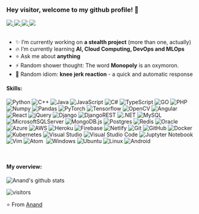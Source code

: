 ### Hey visitor, welcome to my github profile! 👋

<a href="https://www.linkedin.com/in/anandavigneshvs/">
 <img src="https://img.shields.io/badge/linkedin-%230077B5.svg?style=flat&logo=Linkedin&logoColor=white"/>
</a>
<a href="https://leetcode.com/GN-z11/">
 <img src="https://img.shields.io/badge/-LeetCode-FFA116?style=flat&logo=LeetCode&logoColor=white"/>
</a>
<a href="https://gnz11.medium.com/">
 <img src="https://img.shields.io/badge/Medium-%23000000.svg?style=flat&logo=Medium&logoColor=white"/>
</a>
<a href="https://www.youtube.com/watch?v=xvFZjo5PgG0">
 <img src="https://img.shields.io/badge/Reddit-FF4500?style=flat&logo=Reddit&logoColor=white"/>
</a>
<!-- </a>
<a href="https://medium.com">
  <img align="left" alt="" width="22px" src="https://cdn.jsdelivr.net/npm/simple-icons@v3/icons/medium.svg"/>
</a> -->

<div>
  
<br />
<p>

- ✨ I’m currently working on **a stealth project** (more than one, actually)
- 🔥 I’m currently learning **AI, Cloud Computing, DevOps and MLOps**
- ⭐ Ask me about **anything**
- ⚡ Random shower thought: The word **Monopoly** is an oxymoron.
- 🌟 Random idiom: **knee jerk reaction** - a quick and automatic response

</h4>
</div>

#### Skills:
![Python](https://img.shields.io/badge/-Python-05122A?style=flat&logo=python)&nbsp;![C++](https://img.shields.io/badge/-C++-05122A?style=flat&logo=C%2B%2B)&nbsp;![Java](https://img.shields.io/badge/-Java-05122A?style=flat&logo=Java&logoColor=FFA518)&nbsp;![JavaScript](https://img.shields.io/badge/-JavaScript-05122A?style=flat&logo=javascript)&nbsp;![C#](https://img.shields.io/badge/-C%23-05122A?style=flat&logo=csharp)&nbsp;![TypeScript](https://img.shields.io/badge/-TypeScript-05122A?style=flat&logo=typescript)&nbsp;![GO](https://img.shields.io/badge/-GO-05122A?style=flat&logo=go)&nbsp;![PHP](https://img.shields.io/badge/-PHP-05122A?style=flat&logo=php)&nbsp;![Numpy](https://img.shields.io/badge/-Numpy-05122A?style=flat&logo=numpy)&nbsp;![Pandas](https://img.shields.io/badge/-Pandas-05122A?style=flat&logo=pandas)&nbsp;![PyTorch](https://img.shields.io/badge/-PyTorch-05122A?style=flat&logo=pytorch)&nbsp;![Tensorflow](https://img.shields.io/badge/-Tensorflow-05122A?style=flat&logo=tensorflow)&nbsp;![OpenCV](https://img.shields.io/badge/-OpenCV-05122A?style=flat&logo=opencv)&nbsp;![Angular](https://img.shields.io/badge/-Angular-05122A?style=flat&logo=angular&logoColor=007ACC)&nbsp;![React](https://img.shields.io/badge/-React-05122A?style=flat&logo=react)&nbsp;![jQuery](https://img.shields.io/badge/-jQuery-05122A?style=flat&logo=jQuery)&nbsp;![Django](https://img.shields.io/badge/-Django-05122A?style=flat&logo=django)&nbsp;![DjangoREST](https://img.shields.io/badge/-DjangoREST-05122A?style=flat&logo=django&logoColor=red)&nbsp;![.NET](https://img.shields.io/badge/-.NET-05122A?style=flat&logo=.NET)&nbsp;![MySQL](https://img.shields.io/badge/-MySQL-05122A?style=flat&logo=mysql)&nbsp;![MicrosoftSQLServer](https://img.shields.io/badge/-Microsoft%20SQL%20Server-05122A?style=flat&logo=microsoft%20sql%20server)&nbsp;![MongoDB.js](https://img.shields.io/badge/-MongoDB-05122A?style=flat&logo=mongodb)&nbsp;![Postgres](https://img.shields.io/badge/-PostgreSQL-05122A?style=flat&logo=postgresql)&nbsp;![Redis](https://img.shields.io/badge/-Redis-05122A?style=flat&logo=redis)&nbsp;![Oracle](https://img.shields.io/badge/-Oracle-05122A?style=flat&logo=oracle)&nbsp;![Azure](https://img.shields.io/badge/-Azure-05122A?style=flat&logo=azure-devops)&nbsp;![AWS](https://img.shields.io/badge/-AWS-05122A?style=flat&logo=amazon-aws)&nbsp;![Heroku](https://img.shields.io/badge/-Heroku-05122A?style=flat&logo=heroku)&nbsp;![Firebase](https://img.shields.io/badge/-Firebase-05122A?style=flat&logo=firebase)&nbsp;![Netlify](https://img.shields.io/badge/-Netlify-05122A?style=flat&logo=netlify)&nbsp;![Git](https://img.shields.io/badge/-Git-05122A?style=flat&logo=git)&nbsp;![GitHub](https://img.shields.io/badge/-GitHub-05122A?style=flat&logo=github)&nbsp;![Docker](https://img.shields.io/badge/-Docker-05122A?style=flat&logo=docker)&nbsp;![Kubernetes](https://img.shields.io/badge/-Kubernetes-05122A?style=flat&logo=kubernetes)&nbsp;![Visual Studio](https://img.shields.io/badge/-Visual%20Studio-05122A?style=flat&logo=visual-studio&logoColor=800080)&nbsp;![Visual Studio Code](https://img.shields.io/badge/-Visual%20Studio%20Code-05122A?style=flat&logo=visual-studio-code&logoColor=007ACC)&nbsp;![Juptyter Notebook](https://img.shields.io/badge/-Jupyter-05122A?style=flat&logo=jupyter)&nbsp;![Vim](https://img.shields.io/badge/-VIM-05122A?style=flat&logo=vim)&nbsp;![Atom](https://img.shields.io/badge/-Atom-05122A?style=flat&logo=atom&logoColor=00FF00)&nbsp;  ![Windows](https://img.shields.io/badge/-Windows-05122A?style=flat&logo=windows)&nbsp;![Ubuntu](https://img.shields.io/badge/-Ubuntu-05122A?style=flat&logo=Ubuntu)&nbsp;![Linux](https://img.shields.io/badge/-Linux-05122A?style=flat&logo=Linux)&nbsp;![Android](https://img.shields.io/badge/-Android-05122A?style=flat&logo=Android)&nbsp;

<br />

#### My overview: 

![Anand's github stats](https://github-readme-stats.vercel.app/api?username=gnzeleven&show_icons=true)
<br />

<!-- Optional Visitors badge: -->
![visitors](https://visitor-badge.laobi.icu/badge?page_id=gnzeleven.gnzeleven)

⭐️ From [Anand](https://github.com/gnzeleven) 

<br />
